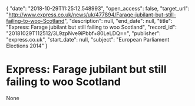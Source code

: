 {
  "date": "2018-10-29T11:25:12.548993", 
  "open_access": false, 
  "target_url": "http://www.express.co.uk/news/uk/477894/Farage-jubilant-but-still-failing-to-woo-Scotland", 
  "description": null, 
  "end_date": null, 
  "title": "Express: Farage jubilant but still failing to woo Scotland", 
  "record_id": "20181029T112512/3L9zpNve9iPbbf+80LeLDQ==", 
  "publisher": "express.co.uk", 
  "start_date": null, 
  "subject": "European Parliament Elections 2014"
}

# Express: Farage jubilant but still failing to woo Scotland

None